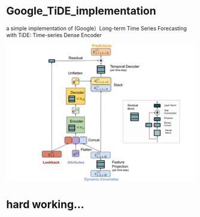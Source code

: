 # Google_TiDE_implementation
a simple implementation of (Google）Long-term Time Series Forecasting with TiDE: Time-series Dense Encoder

![net_framework](https://github.com/Helloworld2345567/Google_TiDE_implementation/blob/main/image/net_framework.jpg)

# hard working...
